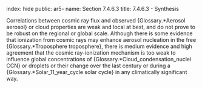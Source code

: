 index: hide
public: ar5-
name: Section 7.4.6.3
title: 7.4.6.3 - Synthesis

Correlations between cosmic ray flux and observed {Glossary.*Aerosol aerosol} or cloud properties are weak and local at best, and do not prove to be robust on the regional or global scale. Although there is some evidence that ionization from cosmic rays may enhance aerosol nucleation in the free {Glossary.*Troposphere troposphere}, there is medium evidence and high agreement that the cosmic ray-ionization mechanism is too weak to influence global concentrations of {Glossary.*Cloud_condensation_nuclei CCN} or droplets or their change over the last century or during a {Glossary.*Solar_11_year_cycle solar cycle} in any climatically significant way.
